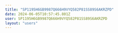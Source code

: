 ```yaml
---
title: "SP1195H6GB9987Q666H9VYQ582P81SS89S6AKRZPD"
date: 2024-06-05T10:57:45.801Z
user: SP1195H6GB9987Q666H9VYQ582P81SS89S6AKRZPD
layout: "users"
---
```

    